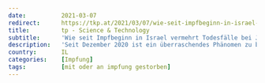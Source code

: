 ```yaml
---
date:          2021-03-07
redirect:      https://tkp.at/2021/03/07/wie-seit-impfbeginn-in-israel-vermehrt-todesfaelle-bei-juengeren-auftreten/
title:         tp - Science & Technology
subtitle:      'Wie seit Impfbeginn in Israel vermehrt Todesfälle bei Jüngeren auftreten'
description:   'Seit Dezember 2020 ist ein überraschendes Phänomen zu beobachten: Parallel zum Fortschritt der Impfungen steigen die Fallzahlen und die Zahlen der Todesfälle. Wir hören das jetzt auch aus Ländern, die mit den Impfungen hinterher sind, wie Österreich oder Deutschland. Fälschlicherweise wird von einer dritten Welle gesprochen, tatsächlich ist es aber offenbar eine Impfungs-Welle. Wie berichtet …'
country:       IL
categories:    [Impfung]
tags:          [mit oder an impfung gestorben]
---
```

